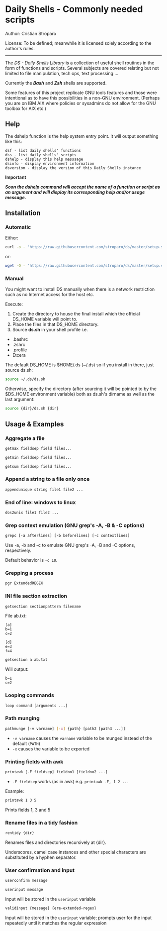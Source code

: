 Daily Shells - Commonly needed scripts
======================================

Author: Cristian Stroparo

License: To be defined; meanwhile it is licensed solely according to the author's rules.

---

The _DS - Daily Shells Library_ is a collection of useful shell routines in the form of functions and scripts. Several subjects are covered relating but not limited to file manipulation, tech ops, text processing ...

Currently the ___Bash___ and ___Zsh___ shells are supported.

Some features of this project replicate GNU tools features and those were intentional as to have this possibilities in a non-GNU environment. (Perhaps you are on IBM AIX where policies or sysadmins do not allow for the GNU toolbox for AIX etc.)

Help
----

The dshelp function is the help system entry point. It will output something like this:

```
dsf - list daily shells' functions
dss - list daily shells' scripts
dshelp - display this help messsage
dsinfo - display environment information
dsversion - display the version of this Daily Shells instance
```

__Important__

___Soon the dshelp command will accept the name of a function or script as an argument and will display its corresponding help and/or usage message.___

Installation
------------

### Automatic

Either:

```bash
curl -o - 'https://raw.githubusercontent.com/stroparo/ds/master/setup.sh' | bash
```

or:

```bash
wget -O - 'https://raw.githubusercontent.com/stroparo/ds/master/setup.sh' | bash
```

### Manual

You might want to install DS manually when there is a network restriction such as no Internet access for the host etc.

Execute:

1. Create the directory to house the final install which the official DS_HOME variable will point to.
2. Place the files in that DS_HOME directory.
3. Source **ds.sh** in your shell profile i.e.

* .bashrc
* .zshrc
* .profile
* Etcera

The default DS_HOME is $HOME/.ds (~/.ds) so if you install in there, just source ds.sh:

```bash
source ~/.ds/ds.sh
```

Otherwise, specify the directory (after sourcing it will be pointed to by the $DS_HOME environment variable) both as ds.sh's dirname as well as the last argument:

```bash
source {dir}/ds.sh {dir}
```

Usage & Examples
--------

### Aggregate a file

```bash
getmax fieldsep field files...
```

```bash
getmin fieldsep field files...
```

```bash
getsum fieldsep field files...
```

### Append a string to a file only once

```bash
appendunique string file1 file2 ...
```

### End of line: windows to linux

```bash
dos2unix file1 file2 ...
```

### Grep context emulation (GNU grep's -A, -B & -C options)

```bash
grepc [-a afterlines] [-b beforelines] [-c contextlines]
```

Use -a, -b and -c to emulate GNU grep's -A, -B and -C options, respectively.

Default behavior is ```-c 10```.

### Grepping a process

```bash
pgr ExtendedREGEX
```

### INI file section extraction

```bash
getsection sectionpattern filename
```

File ab.txt:

```
[a]
b=1
c=2

[d]
e=3
f=4
```

```bash
getsection a ab.txt
```

Will output:

```
b=1
c=2
```

### Looping commands

```bash
loop command [arguments ...]
```

### Path munging

```bash
pathmunge [-v varname] [-x] {path} [path2 [path3 ...]]
```

* ```-v varname``` causes the ```varname``` variable to be munged instead of the default (```PATH```)
* ```-x``` causes the variable to be exported

### Printing fields with awk

```bash
printawk [-F fieldsep] fieldno1 [fieldno2 ...]
```

* ```-F fieldsep``` works (as in awk) e.g. ```printawk -F, 1 2 ...```

Example:

```bash
printawk 1 3 5
```

Prints fields 1, 3 and 5

### Rename files in a tidy fashion

```bash
rentidy {dir}
```

Renames files and directories recursively at {dir}.

Underscores, camel case instances and other special characters are substituted by a hyphen separator.

### User confirmation and input

```bash
userconfirm message
```

```bash
userinput message
```

Input will be stored in the ```userinput``` variable

```bash
validinput {message} {ere-extended-regex}
```

Input will be stored in the ```userinput``` variable; prompts user for the input repeatedly until it matches the regular expression

